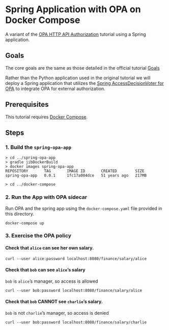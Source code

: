 # Spring Application with OPA on Docker Compose

A variant of the [OPA HTTP API Authorization](https://www.openpolicyagent.org/docs/latest/http-api-authorization/) tutorial using a Spring application.

## Goals

The core goals are the same as those detailed in the official tutorial [Goals](https://www.openpolicyagent.org/docs/latest/http-api-authorization/#goals)

Rather than the Python application used in the original tutorial we will deploy a Spring application that utilizes the [Spring AccessDecisionVoter for OPA](https://github.com/open-policy-agent/contrib/blob/master/spring_authz/README.md) to integrate OPA for external authorization.


## Prerequisites

This tutorial requires [Docker Compose](https://docs.docker.com/compose/install/).

## Steps

### 1. Build the `spring-opa-app`
```
> cd ../spring-opa-app
> gradle jibDockerBuild
> docker images spring-opa-app
REPOSITORY       TAG       IMAGE ID       CREATED        SIZE
spring-opa-app   0.0.1     1fc17a004dce   51 years ago   217MB

> cd ../docker-compose
```

### 2. Run the App with OPA sidecar

Run OPA and the spring app using the `docker-compose.yaml` file provided in this directory.

```
docker-compose up
```

### 3. Exercise the OPA policy

#### Check that `alice` can see her own salary.

```
curl --user alice:password localhost:8080/finance/salary/alice
```

#### Check that `bob` can see `alice`’s salary
`bob` is `alice`’s manager, so access is allowed

```
curl --user bob:password localhost:8080/finance/salary/alice
```

#### Check that `bob` CANNOT see `charlie`’s salary.
`bob` is not `charlie`’s manager, so access is denied

```
curl --user bob:password localhost:8080/finance/salary/charlie
```
